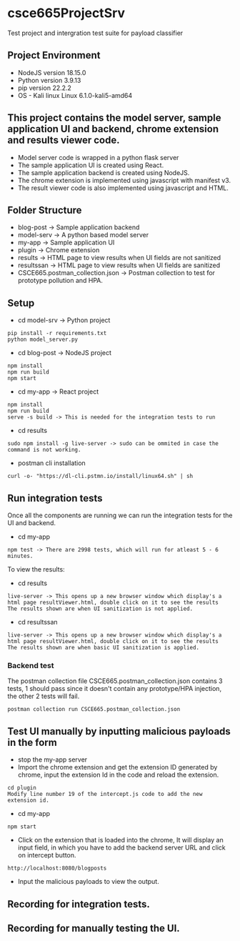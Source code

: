 # csce665ProjectSrv
Test project and intergration test suite for payload classifier

## Project Environment
* NodeJS version 18.15.0
* Python version 3.9.13
* pip version 22.2.2
* OS - Kali linux Linux 6.1.0-kali5-amd64

## This project contains the model server, sample application UI and backend, chrome extension and results viewer code.
* Model server code is wrapped in a python flask server
* The sample application UI is created using React.
* The sample application backend is created using NodeJS.
* The chrome extension is implemented using javascript with manifest v3.
* The result viewer code is also implemented using javascript and HTML.

## Folder Structure
* blog-post -> Sample application backend
* model-serv -> A python based model server
* my-app -> Sample application UI
* plugin -> Chrome extension
* results -> HTML page to view results when UI fields are not sanitized
* resultssan -> HTML page to view results when UI fields are sanitized
* CSCE665.postman_collection.json -> Postman collection to test for prototype pollution and HPA.

## Setup
* cd model-srv -> Python project
```
pip install -r requirements.txt
python model_server.py
```

* cd blog-post -> NodeJS project
```
npm install
npm run build
npm start
```
* cd my-app -> React project
```
npm install
npm run build
serve -s build -> This is needed for the integration tests to run
```
* cd results
```
sudo npm install -g live-server -> sudo can be ommited in case the command is not working.
```
* postman cli installation
```
curl -o- "https://dl-cli.pstmn.io/install/linux64.sh" | sh
```

## Run integration tests
Once all the components are running we can run the integration tests for the UI and backend.
* cd my-app
```
npm test -> There are 2998 tests, which will run for atleast 5 - 6 minutes.
```
To view the results:
* cd results
```
live-server -> This opens up a new browser window which display's a html page resultViewer.html, double click on it to see the results
The results shown are when UI sanitization is not applied.
```
* cd resultssan
```
live-server -> This opens up a new browser window which display's a html page resultViewer.html, double click on it to see the results
The results shown are when basic UI sanitization is applied.
```
### Backend test
The postman collection file CSCE665.postman_collection.json contains 3 tests, 1 should pass since it doesn't contain any prototype/HPA injection, the other 2 tests will fail.
```
postman collection run CSCE665.postman_collection.json
```
## Test UI manually by inputting malicious payloads in the form
* stop the my-app server
* Import the chrome extension and get the extension ID generated by chrome, input the extension Id in the code and reload the extension.
```
cd plugin
Modify line number 19 of the intercept.js code to add the new extension id.
```
* cd my-app
```
npm start
```
* Click on the extension that is loaded into the chrome, It will display an input field, in which you have to add the backend server URL and click on intercept button.
```
http://localhost:8080/blogposts
```
* Input the malicious payloads to view the output.

## Recording for integration tests.

## Recording for manually testing the UI.


